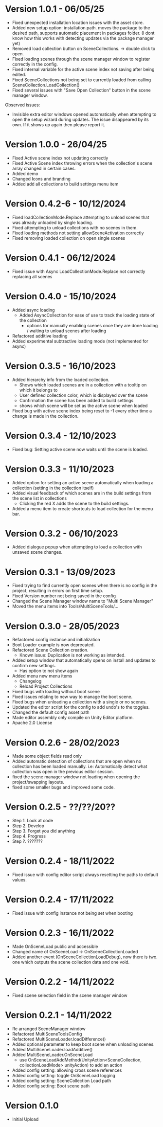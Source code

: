 # Version 1.0.1 - 06/05/25
- Fixed unexpected installation location issues with the asset store.
- Added new setup option: installation path. moves the package to the desired path, supports automatic placement in packages folder. (I dont know how this works with detecting updates via the package manager yet)
- Removed load collection button on SceneCollections. -> double click to open.
- Fixed loading scenes through the scene manager window to register correctly in the config.
- Fixed internal variable for the active scene index not saving after being edited.
- Fixed SceneCollections not being set to currently loaded from calling SceneCollection.LoadCollection()
- Fixed several issues with "Save Open Collection" button in the scene manager window.

Observed issues:
- Invisible extra editor windows opened automatically when attempting to open the setup wizard during updates.
    The issue disappeared by its own. If it shows up again then please report it.

# Version 1.0.0 - 26/04/25
- Fixed Active scene index not updating correctly
- Fixed Active Scene index throwing errors when the collection's scene array changed in certain cases.
- Added demo
- Changed Icons and branding
- Added add all collections to build settings menu item

# Version 0.4.2-6 - 10/12/2024
- Fixed loadCollectionMode.Replace attempting to unload scenes that was already unloaded by single loading.
- Fixed attempting to unload collections with no scenes in them.
- Fixed loading methods not setting allowSceneActivation correctly
- Fixed removing loaded collection on open single scenes

# Version 0.4.1 - 06/12/2024
- Fixed issue with Async LoadCollectionMode.Replace not correctly replacing all scenes

# Version 0.4.0 - 15/10/2024
- Added async loading
    - Added AsyncCollection for ease of use to track the loading state of the collection
        - options for manually enabling scenes once they are done loading / waiting to unload scenes after loading
- Refactored additive loading
- Added experimental subtractive loading mode (not implemented for async)

# Version 0.3.5 - 16/10/2023

- Added hierarchy info from the loaded collection.
    - Shows which loaded scenes are in a collection with a tooltip on which it belongs to
    - User defined collection color, which is displayed over the scene
    - Confirmation the scene has been added to build settings
    - shows which scene will be set as the active scene when loaded
- Fixed bug with active scene index being reset to -1 every other time a change is made in the collection.

# Version 0.3.4 - 12/10/2023

- Fixed bug: Setting active scene now waits until the scene is loaded.

# Version 0.3.3 - 11/10/2023

- Added option for setting an active scene automatically when loading a collection (setting in the collection itself)
- Added visual feedback of which scenes are in the build settings from the scene list in collections
    - Clicking the red X adds the scene to the build settings.
- Added a menu item to create shortcuts to load collection for the menu bar.

# Version 0.3.2 - 06/10/2023

- Added dialogue popup when attempting to load a collection with unsaved scene changes.

# Version 0.3.1 - 13/09/2023

- Fixed trying to find currently open scenes when there is no config in the project, resulting in errors on first time setup.
- Fixed Version number not being saved in the config
- Changed the Scene Manager window name to "Multi Scene Manager"
- Moved the menu items into Tools/MultiSceneTools/... 

# Version 0.3.0  -  28/05/2023

- Refactored config instance and initialization
- Boot Loader example is now deprecated. 
- Refactored Scene Collection creation.
    - Known issue: Duplication is not working as intended.
- Added setup window that automatically opens on install and updates to confirm new settings.
    - Has option to not show again
- Added menu new menu items
    - Changelog
    - Reload Project Collections
- Fixed bugs with loading without boot scene
- Fixed issues relating to new way to manage the boot scene.
- Fixed bugs when unloading a collection with a single or no scenes.
- Updated the editor script for the config to add undo's to the toggles.
- Changed the default config asset path
- Made editor assembly only compile on Unity Editor platform.
- Apache 2.0 License

# Version 0.2.6  -  28/02/2023

- Made some object fields read only
- Added automatic detection of collections that are open when no collection has been loaded manually. i.e: Automatically detect what collection was open in the previous editor session.
- fixed the scene manager window not loading when opening the project/swapping layouts. 
- fixed some smaller bugs and improved some code.

# Version 0.2.5  -  ??/??/20??

- Step 1. Look at code
- Step 2. Develop
- Step 3. Forget you did anything
- Step 4. Progress
- Step ?. ???????

# Version 0.2.4  -  18/11/2022

- Fixed issue with config editor script always resetting the paths to default values.

# Version 0.2.4  -  17/11/2022

- Fixed issue with config instance not being set when booting

# Version 0.2.3  -  16/11/2022

- Made OnSceneLoad public and accessible 
- Changed name of OnSceneLoad -> OnSceneCollectionLoaded
- Added another event (OnSceneCollectionLoadDebug), now there is two. one which outputs the scene collection data and one void.

# Version 0.2.2  -  14/11/2022

- Fixed scene selection field in the scene manager window 

# Version 0.2.1  -  14/11/2022

- Re arranged SceneManager window
- Refactored MultiSceneToolsConfig
- Refactored MultiSceneLoader.loadDifference()
- Added optional parameter to keep boot scene when unloading scenes.
- Added MultiSceneLoader.loadAdditive()
- Added MultiSceneLoader.OnSceneLoad
    - use OnSceneLoadAddMethod(UnityAction<SceneCollection, collectionLoadMode> unityAction) to add an action
- Added config setting: allowing cross scene references
- Added config setting: toggle OnSceneLoad logging
- Added config setting: SceneCollection Load path
- Added config setting: Boot scene path

# Version 0.1.0

- Initial Upload
